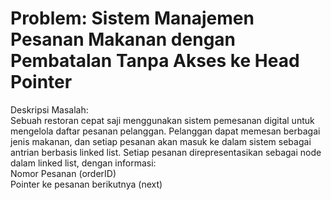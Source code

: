 # Problem: Sistem Manajemen Pesanan Makanan dengan Pembatalan Tanpa Akses ke Head Pointer
Deskripsi Masalah:  
Sebuah restoran cepat saji menggunakan sistem pemesanan digital untuk mengelola daftar pesanan pelanggan. Pelanggan dapat memesan berbagai jenis makanan, dan setiap pesanan akan masuk ke dalam sistem sebagai antrian berbasis linked list. Setiap pesanan direpresentasikan sebagai node dalam linked list, dengan informasi:  
Nomor Pesanan (orderID)  
Pointer ke pesanan berikutnya (next)  

  
